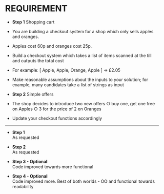 # REQUIREMENT

* **Step 1** Shopping cart

* You are building a checkout system for a shop which only sells apples and
oranges.
* Apples cost 60p and oranges cost 25p.
* Build a checkout system which takes a list of items scanned at the till and outputs
the total cost
* For example: [ Apple, Apple, Orange, Apple ] => £2.05
* Make reasonable assumptions about the inputs to your solution; for example, many
candidates take a list of strings as input

* **Step 2** Simple offers
* The shop decides to introduce two new offers
○ buy one, get one free on Apples
○ 3 for the price of 2 on Oranges
* Update your checkout functions accordingly



----------------

* **Step 1**
        <br/> As requested

* **Step 2**
        <br/> As requested

* **Step 3 - Optional**
        <br/>Code improved towards more functional

* **Step 4 - Optional**
        <br/>Code improved more. Best of both worlds - OO  and functional towards readability
